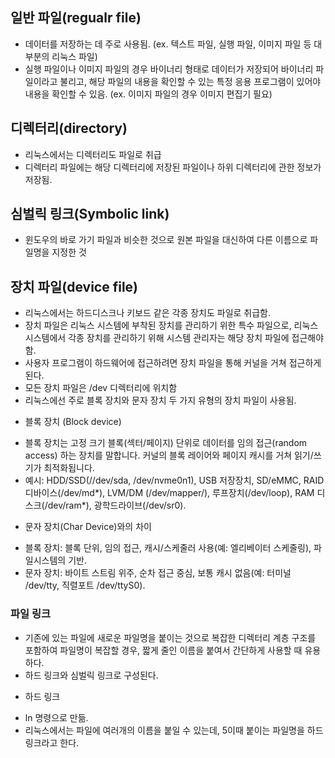 ## 일반 파일(regualr file)

- 데이터를 저장하는 데 주로 사용됨. (ex. 텍스트 파일, 실행 파일, 이미지 파일 등 대부분의 리눅스 파일)
- 실행 파일이나 이미지 파일의 경우 바이너리 형태로 데이터가 저장되어 바이너리 파일이라고 불리고, 해당 파일의 내용을 확인할 수 있는 특정 응용 프로그램이 있어야 내용을 확인할 수 있음. (ex. 이미지 파일의 경우 이미지 편집기 필요)

## 디렉터리(directory)

- 리눅스에서는 디렉터리도 파일로 취급
- 디렉터리 파일에는 해당 디렉터리에 저장된 파일이나 하위 디렉터리에 관한 정보가 저장됨.

## 심벌릭 링크(Symbolic link)

- 윈도우의 바로 가기 파일과 비슷한 것으로 원본 파일을 대신하여 다른 이름으로 파일명을 지정한 것

## 장치 파일(device file)

- 리눅스에서는 하드디스크나 키보드 같은 각종 장치도 파일로 취급함.
- 장치 파일은 리눅스 시스템에 부착된 장치를 관리하기 위한 특수 파일으로, 리눅스 시스템에서 각종 장치를 관리하기 위해 시스템 관리자는 해당 장치 파일에 접근해야 함. 
- 사용자 프로그램이 하드웨어에 접근하려면 장치 파일을 통해 커널을 거쳐 접근하게 된다. 
- 모든 장치 파일은 /dev 디렉터리에 위치함
- 리눅스에선 주로 블록 장치와 문자 장치 두 가지 유형의 장치 파일이 사용됨.

* 블록 장치 (Block device)
- 블록 장치는 고정 크기 블록(섹터/페이지) 단위로 데이터를 임의 접근(random access) 하는 장치를 말합니다. 커널의 블록 레이어와 페이지 캐시를 거쳐 읽기/쓰기가 최적화됩니다.
- 예시: HDD/SSD(//dev/sda, /dev/nvme0n1), USB 저장장치, SD/eMMC, RAID 디바이스(/dev/md*), LVM/DM (/dev/mapper/), 루프장치(/dev/loop), RAM 디스크(/dev/ram*), 광학드라이브(/dev/sr0).

* 문자 장치(Char Device)와의 차이
- 블록 장치: 블록 단위, 임의 접근, 캐시/스케줄러 사용(예: 엘리베이터 스케줄링), 파일시스템의 기반.
- 문자 장치: 바이트 스트림 위주, 순차 접근 중심, 보통 캐시 없음(예: 터미널 /dev/tty, 직렬포트 /dev/ttyS0).

### 파일 링크

- 기존에 있는 파일에 새로운 파일명을 붙이는 것으로 복잡한 디렉터리 계층 구조를 포함하여 파일명이 복잡할 경우, 짧게 줄인 이름을 붙여서 간단하게 사용할 때 유용하다.
- 하드 링크와 심벌릭 링크로 구성된다.

* 하드 링크
- ln 명령으로 만듦.
- 리눅스에서는 파일에 여러개의 이름을 붙일 수 있는데, 5이때 붙이는 파일명을 하드 링크라고 한다.
